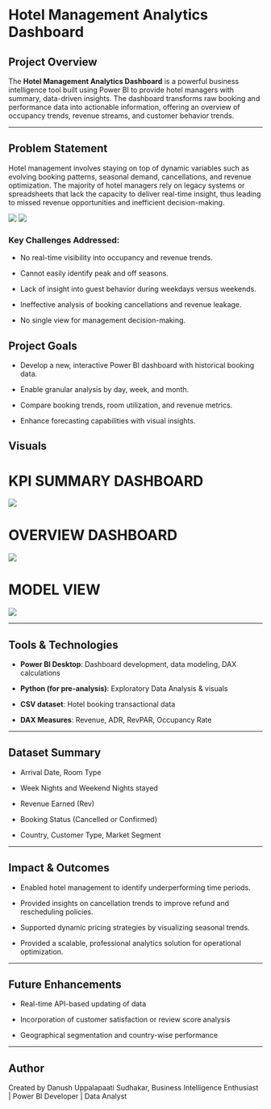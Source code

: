 # Hotel Management Analytics Dashboard
## Project Overview

The **Hotel Management Analytics Dashboard** is a powerful business intelligence tool built using Power BI to provide hotel managers with summary, data-driven insights. The dashboard transforms raw booking and performance data into actionable information, offering an overview of occupancy trends, revenue streams, and customer behavior trends.

---
## Problem Statement

Hotel management involves staying on top of dynamic variables such as evolving booking patterns, seasonal demand, cancellations, and revenue optimization. The majority of hotel managers rely on legacy systems or spreadsheets that lack the capacity to deliver real-time insight, thus leading to missed revenue opportunities and inefficient decision-making.

![](https://github.com/Danush-US/Hotel-Management-Report/blob/main/Screenshot%202025-05-20%20154317.png)
![](https://github.com/Danush-US/Hotel-Management-Report/blob/main/Screenshot%202025-05-20%20154335.png)
### Key Challenges Addressed:

- No real-time visibility into occupancy and revenue trends.

- Cannot easily identify peak and off seasons.

- Lack of insight into guest behavior during weekdays versus weekends.
- Ineffective analysis of booking cancellations and revenue leakage.
- No single view for management decision-making.
## Project Goals

- Develop a new, interactive Power BI dashboard with historical booking data.

- Enable granular analysis by day, week, and month.
- Compare booking trends, room utilization, and revenue metrics.
- Enhance forecasting capabilities with visual insights.
## Visuals

# KPI SUMMARY DASHBOARD
![](https://github.com/Danush-US/Hotel-Management-Report/blob/main/Screenshot%202025-05-20%20153534.png)

# OVERVIEW DASHBOARD
![](https://github.com/Danush-US/Hotel-Management-Report/blob/main/Screenshot%202025-05-20%20153505.png)

# MODEL VIEW

![](https://github.com/Danush-US/Hotel-Management-Report/blob/main/Screenshot%202025-05-20%20153607.png)

---

## Tools & Technologies

- **Power BI Desktop**: Dashboard development, data modeling, DAX calculations

- **Python (for pre-analysis)**: Exploratory Data Analysis & visuals
- **CSV dataset**: Hotel booking transactional data
- **DAX Measures**: Revenue, ADR, RevPAR, Occupancy Rate
---

## Dataset Summary

- Arrival Date, Room Type

- Week Nights and Weekend Nights stayed
- Revenue Earned (Rev)
- Booking Status (Cancelled or Confirmed)
- Country, Customer Type, Market Segment
---

## Impact & Outcomes

- Enabled hotel management to identify underperforming time periods.

- Provided insights on cancellation trends to improve refund and rescheduling policies.
- Supported dynamic pricing strategies by visualizing seasonal trends.
- Provided a scalable, professional analytics solution for operational optimization.
---
## Future Enhancements

- Real-time API-based updating of data

- Incorporation of customer satisfaction or review score analysis
- Geographical segmentation and country-wise performance
---
## Author

Created by Danush Uppalapaati Sudhakar, Business Intelligence Enthusiast | Power BI Developer | Data Analyst

